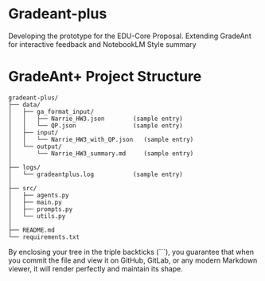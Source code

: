 # Gradeant-plus
Developing the prototype for the EDU-Core Proposal.
Extending GradeAnt for interactive feedback and NotebookLM Style summary

# GradeAnt+ Project Structure

```
gradeant-plus/
├── data/
│   ├── ga_format_input/
│   │   ├── Narrie_HW3.json        (sample entry)
│   │   └── QP.json                (sample entry)
│   ├── input/
│   │   └── Narrie_HW3_with_QP.json   (sample entry)
│   └── output/
│       └── Narrie_HW3_summary.md     (sample entry)
│
├── logs/
│   └── gradeantplus.log           (sample entry)
│
├── src/
│   ├── agents.py
│   ├── main.py
│   ├── prompts.py
│   └── utils.py
│
├── README.md
└── requirements.txt
```

By enclosing your tree in the triple backticks (```), you guarantee that when you commit the file and view it on GitHub, GitLab, or any modern Markdown viewer, it will render perfectly and maintain its shape.
